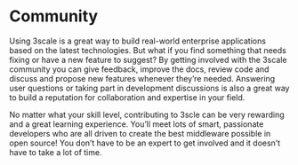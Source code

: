 # Community

Using 3scale is a great way to build real-world enterprise applications based on the latest technologies. But what if you find something that needs fixing or have a new feature to suggest? By getting involved with the 3scale community you can give feedback, improve the docs, review code and discuss and propose new features whenever they’re needed. Answering user questions or taking part in development discussions is also a great way to build a reputation for collaboration and expertise in your field.

No matter what your skill level, contributing to 3scle can be very rewarding and a great learning experience. You’ll meet lots of smart, passionate developers who are all driven to create the best middleware possible in open source! You don’t have to be an expert to get involved and it doesn’t have to take a lot of time.
